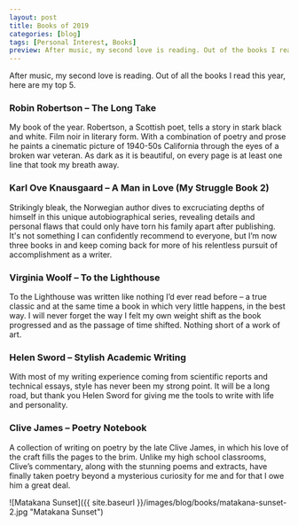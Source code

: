 ```yaml
---
layout: post
title: Books of 2019
categories: [blog]
tags: [Personal Interest, Books]
preview: After music, my second love is reading. Out of the books I read this year, here are my top 5.
---
```


After music, my second love is reading. Out of all the books I read this year, here are my top 5.

### Robin Robertson – The Long Take
My book of the year. Robertson, a Scottish poet, tells a story in stark black and white. Film noir in literary form. With a combination of poetry and prose he paints a cinematic picture of 1940-50s California through the eyes of a broken war veteran. As dark as it is beautiful, on every page is at least one line that took my breath away.

### Karl Ove Knausgaard – A Man in Love (My Struggle Book 2)
Strikingly bleak, the Norwegian author dives to excruciating depths of himself in this unique autobiographical series, revealing details and personal flaws that could only have torn his family apart after publishing. It's not something I can confidently recommend to everyone, but I’m now three books in and keep coming back for more of his relentless pursuit of accomplishment as a writer.

### Virginia Woolf – To the Lighthouse
To the Lighthouse was written like nothing I’d ever read before – a true classic and at the same time a book in which very little happens, in the best way. I will never forget the way I felt my own weight shift as the book progressed and as the passage of time shifted. Nothing short of a work of art.

### Helen Sword – Stylish Academic Writing
With most of my writing experience coming from scientific reports and technical essays, style has never been my strong point. It will be a long road, but thank you Helen Sword for giving me the tools to write with life and personality.

### Clive James – Poetry Notebook
A collection of writing on poetry by the late Clive James, in which his love of the craft fills the pages to the brim. Unlike my high school classrooms, Clive’s commentary, along with the stunning poems and extracts, have finally taken poetry beyond a mysterious curiosity for me and for that I owe him a great deal.

![Matakana Sunset]({{ site.baseurl }}/images/blog/books/matakana-sunset-2.jpg "Matakana Sunset")